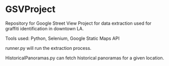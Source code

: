 # GSVProject

Repository for Google Street View Project for data extraction used for graffiti identification in downtown LA.

Tools used: Python, Selenium, Google Static Maps API

runner.py will run the extraction process.

HistoricalPanoramas.py can fetch historical panoramas for a given location. 
